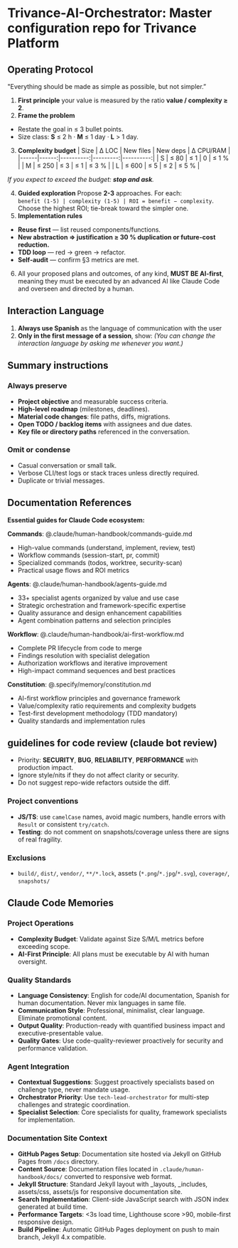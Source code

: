 # Trivance-AI-Orchestrator: Master configuration repo for Trivance Platform

<!-- repo: trivance-ai-orchestrator | role: master_orchestrator | scope: enterprise_ecosystem -->

## Operating Protocol

"Everything should be made as simple as possible, but not simpler.”

1. **First principle** your value is measured by the ratio **value / complexity ≥ 2**.
2. **Frame the problem**

- Restate the goal in ≤ 3 bullet points.
- Size class: **S** ≤ 2 h · **M** ≤ 1 day · **L** > 1 day.

3. **Complexity budget**
   | Size | Δ LOC | New files | New deps | Δ CPU/RAM |
   |------|------:|----------:|---------:|----------:|
   | S | ≤ 80 | ≤ 1 | 0 | ≤ 1 % |
   | M | ≤ 250 | ≤ 3 | ≤ 1 | ≤ 3 % |
   | L | ≤ 600 | ≤ 5 | ≤ 2 | ≤ 5 % |

_If you expect to exceed the budget: **stop and ask**._

4. **Guided exploration**
   Propose **2-3** approaches. For each:  
   `benefit (1-5) | complexity (1-5) | ROI = benefit − complexity`.  
   Choose the highest ROI; tie-break toward the simpler one.
5. **Implementation rules**

- **Reuse first** — list reused components/functions.
- **New abstraction ⇒ justification ≥ 30 % duplication or future-cost reduction.**
- **TDD loop** — red → green → refactor.
- **Self-audit** — confirm §3 metrics are met.

6. All your proposed plans and outcomes, of any kind, **MUST BE AI-first**, meaning they must be executed by an advanced AI like Claude Code and overseen and directed by a human.

## Interaction Language

1. **Always use Spanish** as the language of communication with the user
2. **Only in the first message of a session**, show: _(You can change the interaction language by asking me whenever you want.)_

## Summary instructions

### Always preserve

- **Project objective** and measurable success criteria.
- **High-level roadmap** (milestones, deadlines).
- **Material code changes**: file paths, diffs, migrations.
- **Open TODO / backlog items** with assignees and due dates.
- **Key file or directory paths** referenced in the conversation.

### Omit or condense

- Casual conversation or small talk.
- Verbose CLI/test logs or stack traces unless directly required.
- Duplicate or trivial messages.

## Documentation References

**Essential guides for Claude Code ecosystem:**

**Commands**: @.claude/human-handbook/commands-guide.md

- High-value commands (understand, implement, review, test)
- Workflow commands (session-start, pr, commit)
- Specialized commands (todos, worktree, security-scan)
- Practical usage flows and ROI metrics

**Agents**: @.claude/human-handbook/agents-guide.md

- 33+ specialist agents organized by value and use case
- Strategic orchestration and framework-specific expertise
- Quality assurance and design enhancement capabilities
- Agent combination patterns and selection principles

**Workflow**: @.claude/human-handbook/ai-first-workflow.md

- Complete PR lifecycle from code to merge
- Findings resolution with specialist delegation
- Authorization workflows and iterative improvement
- High-impact command sequences and best practices

**Constitution**: @.specify/memory/constitution.md

- AI-first workflow principles and governance framework
- Value/complexity ratio requirements and complexity budgets
- Test-first development methodology (TDD mandatory)
- Quality standards and implementation rules

## guidelines for code review (claude bot review)

- Priority: **SECURITY**, **BUG**, **RELIABILITY**, **PERFORMANCE** with production impact.
- Ignore style/nits if they do not affect clarity or security.
- Do not suggest repo-wide refactors outside the diff.

### Project conventions

- **JS/TS**: use `camelCase` names, avoid magic numbers, handle errors with `Result` or consistent `try/catch`.
- **Testing**: do not comment on snapshots/coverage unless there are signs of real fragility.

### Exclusions

- `build/`, `dist/`, `vendor/`, `**/*.lock`, assets (`*.png`/`*.jpg`/`*.svg`), `coverage/`, `snapshots/`

## Claude Code Memories

### Project Operations

- **Complexity Budget**: Validate against Size S/M/L metrics before exceeding scope.
- **AI-First Principle**: All plans must be executable by AI with human oversight.

### Quality Standards

- **Language Consistency**: English for code/AI documentation, Spanish for human documentation. Never mix languages in same file.
- **Communication Style**: Professional, minimalist, clear language. Eliminate promotional content.
- **Output Quality**: Production-ready with quantified business impact and executive-presentable value.
- **Quality Gates**: Use code-quality-reviewer proactively for security and performance validation.

### Agent Integration

- **Contextual Suggestions**: Suggest proactively specialists based on challenge type, never mandate usage.
- **Orchestrator Priority**: Use `tech-lead-orchestrator` for multi-step challenges and strategic coordination.
- **Specialist Selection**: Core specialists for quality, framework specialists for implementation.

### Documentation Site Context

- **GitHub Pages Setup**: Documentation site hosted via Jekyll on GitHub Pages from `/docs` directory.
- **Content Source**: Documentation files located in `.claude/human-handbook/docs/` converted to responsive web format.
- **Jekyll Structure**: Standard Jekyll layout with \_layouts, \_includes, assets/css, assets/js for responsive documentation site.
- **Search Implementation**: Client-side JavaScript search with JSON index generated at build time.
- **Performance Targets**: <3s load time, Lighthouse score >90, mobile-first responsive design.
- **Build Pipeline**: Automatic GitHub Pages deployment on push to main branch, Jekyll 4.x compatible.
